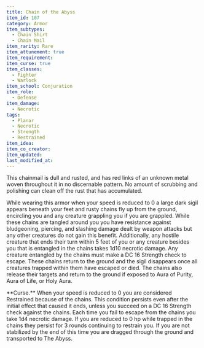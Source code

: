 ```yaml
---
title: Chain of the Abyss
item_id: 107
category: Armor
item_subtypes:
  - Chain Shirt
  - Chain Mail
item_rarity: Rare
item_attunement: true
item_requirement:
item_curse: true
item_classes:
  - Fighter
  - Warlock
item_school: Conjuration
item_role:
  - Defense
item_damage:
  - Necrotic
tags:
  - Planar
  - Necrotic
  - Strength
  - Restrained
item_idea:
item_co_creator:
item_updated:
last_modified_at:
---
```


This chainmail is dull and rusted, and has red links of an unknown metal woven throughout it in no discernable pattern. No amount of scrubbing and polishing can clean off the rust that has accumulated.

While wearing this armor when your speed is reduced to 0 a large dark sigil appears beneath your feet and rusty chains fly up from the ground, encircling you and any creature grappling you if you are grappled. While these chains are tangled around you you have resistance against bludgeoning, piercing, and slashing damage dealt by weapon attacks but any other creatures do not gain this benefit. Additionally, any hostile creature that ends their turn within 5 feet of you or any creature besides you that is entangled in the chains takes 1d10 necrotic damage.
Any creature entangled by the chains must make a DC 16 Strength check to escape. These chains return to the ground and the sigil disappears once all creatures trapped within them have escaped or died. The chains also release their targets and return to the ground if exposed to <magic-spell>Aura of Purity</magic-spell>, <magic-spell>Aura of Life</magic-spell>, or <magic-spell>Holy Aura</magic-spell>.

<!--excerpt-->
<section id="curse">
**Curse.** When your speed is reduced to 0 you are considered Restrained because of the chains. This condition persists even after the initial effect that caused it ends, unless you succeed on a DC 16 Strength check against the chains. Each time you fail to escape from the chains you take 1d4 necrotic damage. If you are reduced to 0 hp while trapped in the chains they persist for 3 rounds continuing to restrain you. If you are not stabilized by the end of this time you are dragged through the ground and transported to The Abyss.
</section>
